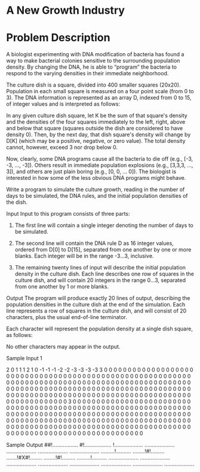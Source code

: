# A New Growth Industry
# Problem Description
A biologist experimenting with DNA modification of bacteria has found a way to make bacterial colonies sensitive to the 
surrounding population density. By changing the DNA, he is able to “program” the bacteria to respond to the varying densities in their immediate neighborhood. 

The culture dish is a square, divided into 400 smaller squares (20x20). Population in each small square is measured on a four point scale (from 0 to 3). The DNA information is represented as an array D, indexed from 0 to 15, of integer values and is interpreted as follows: 

In any given culture dish square, let K be the sum of that square's density and the densities of the four squares immediately to the left, right, above and below that square (squares outside the dish are considered to have density 0). Then, by the next day, that dish square's density will change by D[K] (which may be a positive, negative, or zero value). The total density cannot, however, exceed 3 nor drop below 0. 

Now, clearly, some DNA programs cause all the bacteria to die off (e.g., [-3, -3, …, -3]). Others result in immediate population explosions (e.g., [3,3,3, …, 3]), and others are just plain boring (e.g., [0, 0, … 0]). The biologist is interested in how some of the less obvious DNA programs might behave. 

Write a program to simulate the culture growth, reading in the number of days to be simulated, the DNA rules, and the initial population densities of the dish.

Input
Input to this program consists of three parts: 

1. The first line will contain a single integer denoting the number of days to be simulated. 

2. The second line will contain the DNA rule D as 16 integer values, ordered from D[0] to D[15], separated from one another by one or more blanks. Each integer will be in the range -3…3, inclusive. 

3. The remaining twenty lines of input will describe the initial population density in the culture dish. Each line describes one row of squares in the culture dish, and will contain 20 integers in the range 0…3, separated from one another by 1 or more blanks. 


Output
The program will produce exactly 20 lines of output, describing the population densities in the culture dish at the end of the simulation. Each line represents a row of squares in the culture dish, and will consist of 20 characters, plus the usual end-of-line terminator. 

Each character will represent the population density at a single dish square, as follows: 



No other characters may appear in the output. 

Sample Input
1

2 
0 1 1 1 2 1 0 -1 -1 -1 -2 -2 -3 -3 -3 -3 
3 0 0 0 0 0 0 0 0 0 0 0 0 0 0 0 0 0 0 0 
0 0 0 0 0 0 0 0 0 0 0 0 0 0 0 0 0 0 0 0 
0 0 0 0 0 0 0 0 0 0 0 0 0 0 0 0 0 0 0 0 
0 0 0 0 0 0 0 0 0 0 0 0 0 0 0 0 0 0 0 0 
0 0 0 0 0 0 0 0 0 0 0 0 0 0 0 0 0 0 0 0 
0 0 0 0 0 0 0 0 0 0 0 0 0 0 0 0 0 0 0 0 
0 0 0 0 0 0 0 0 0 0 0 0 0 0 0 0 0 0 0 0 
0 0 0 0 0 0 0 0 0 0 0 0 0 0 0 0 0 0 0 0 
0 0 0 0 0 0 0 0 0 0 0 0 0 0 0 0 0 0 0 0 
0 0 0 0 0 0 0 0 0 3 0 0 0 0 0 0 0 0 0 0 
0 0 0 0 0 0 0 0 0 0 0 0 0 0 0 0 0 0 0 0 
0 0 0 0 0 0 0 0 0 0 0 0 0 0 0 0 0 0 0 0 
0 0 0 0 0 0 0 0 0 0 0 0 0 0 0 0 0 0 0 0 
0 0 0 0 0 0 0 0 0 0 0 0 0 0 0 0 0 0 0 0 
0 0 0 0 0 0 0 0 0 0 0 0 0 0 0 0 0 0 0 0 
0 0 0 0 0 0 0 0 0 0 0 0 0 0 0 0 0 0 0 0 
0 0 0 0 0 0 0 0 0 0 0 0 0 0 0 0 0 0 0 0 
0 0 0 0 0 0 0 0 0 0 0 0 0 0 0 0 0 0 0 0 
0 0 0 0 0 0 0 0 0 0 0 0 0 0 0 0 0 0 0 0 
0 0 0 0 0 0 0 0 0 0 0 0 0 0 0 0 0 0 0 0

Sample Output
##!................. 
#!.................. 
!................... 
.................... 
.................... 
.................... 
.................... 
.........!.......... 
........!#!......... 
.......!#X#!........ 
........!#!......... 
.........!.......... 
.................... 
.................... 
.................... 
.................... 
.................... 
.................... 
.................... 
....................




